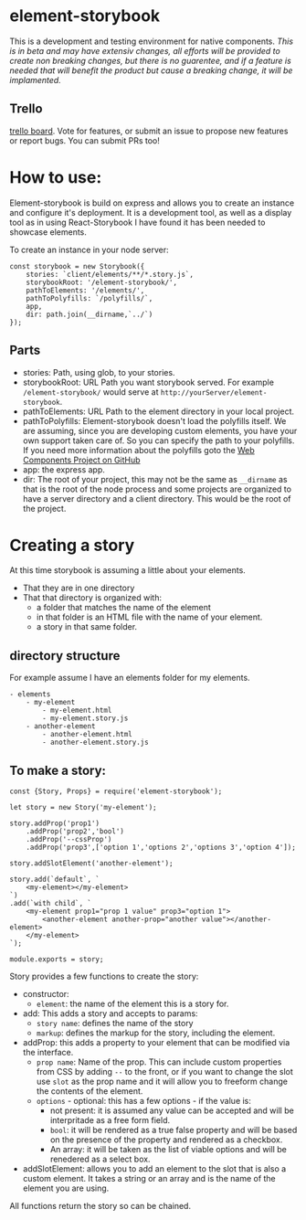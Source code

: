 # element-storybook
This is a development and testing environment for native components.
_This is in beta and may have extensiv changes, all efforts will be provided to create non breaking changes, but there is no guarentee, and if a feature is needed that will benefit the product but cause a breaking change, it will be implamented._

## Trello
[trello board](https://trello.com/b/lzPOp8Bt/element-storybook). Vote for features, or submit an issue to propose new features or report bugs. You can submit PRs too!

# How to use:
Element-storybook is build on express and allows you to create an instance and configure it's deployment. It is a development tool, as well as a display tool as in using React-Storybook I have found it has been needed to showcase elements.

To create an instance in your node server:
```
const storybook = new Storybook({
    stories: `client/elements/**/*.story.js`,
    storybookRoot: '/element-storybook/',
    pathToElements: '/elements/',
    pathToPolyfills: `/polyfills/`,
    app,
    dir: path.join(__dirname,`../`)
});
```

## Parts

- stories: Path, using glob, to your stories.
- storybookRoot: URL Path you want storybook served. For example `/element-storybook/` would serve at `http://yourServer/element-storybook`.
- pathToElements: URL Path to the element directory in your local project.
- pathToPolyfills: Element-storybook doesn't load the polyfills itself. We are assuming, since you are developing custom elements, you have your own support taken care of. So you can specify the path to your polyfills. If you need more information about the polyfills goto the [Web Components Project on GitHub](https://github.com/webcomponents/webcomponentsjs)
- app: the express app.
- dir: The root of your project, this may not be the same as `__dirname` as that is the root of the node process and some projects are organized to have a server directory and a client directory. This would be the root of the project.


# Creating a story
At this time storybook is assuming a little about your elements.

- That they are in one directory
- That that directory is organized with:
    - a folder that matches the name of the element
    - in that folder is an HTML file with the name of your element.
    - a story in that same folder.

## directory structure
For example assume I have an elements folder for my elements.
```
- elements
    - my-element
        - my-element.html
        - my-element.story.js
    - another-element
        - another-element.html
        - another-element.story.js
```

## To make a story:
```
const {Story, Props} = require('element-storybook');

let story = new Story('my-element');

story.addProp('prop1')
    .addProp('prop2','bool')
    .addProp('--cssProp')
    .addProp('prop3',['option 1','options 2','options 3','option 4']);

story.addSlotElement('another-element');

story.add(`default`, `
    <my-element></my-element>
`)
.add(`with child`, `
    <my-element prop1="prop 1 value" prop3="option 1">
        <another-element another-prop="another value"></another-element>
    </my-element>
`);

module.exports = story;
```

Story provides a few functions to create the story:

- constructor:
    - `element`: the name of the element this is a story for.
- add: This adds a story and accepts to params:
    - `story name`: defines the name of the story
    - `markup`: defines the markup for the story, including the element.
- addProp: this adds a property to your element that can be modified via the interface.
    - `prop name`: Name of the prop. This can include custom properties from CSS by adding `--` to the front, or if you want to change the slot use `slot` as the prop name and it will allow you to freeform change the contents of the element.
    - `options` - optional: this has a few options - if the value is:
        - not present: it is assumed any value can be accepted and will be interpritade as a free form field.
        - `bool`: it will be rendered as a true false property and will be based on the presence of the property and rendered as a checkbox.
        - An array: it will be taken as the list of viable options and will be renedered as a select box.
- addSlotElement: allows you to add an element to the slot that is also a custom element. It takes a string or an array and is the name of the element you are using.

All functions return the story so can be chained.
